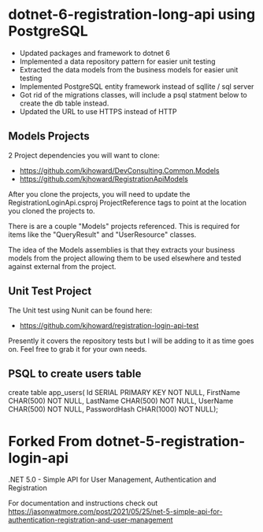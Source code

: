 # dotnet-6-registration-long-api using PostgreSQL

- Updated packages and framework to dotnet 6
- Implemented a data repository pattern for easier unit testing
- Extracted the data models from the business models for easier unit testing
- Implemented PostgreSQL entity framework instead of sqllite / sql server
- Got rid of the migrations classes, will include a psql statment below to create the db table instead. 
- Updated the URL to use HTTPS instead of HTTP

## Models Projects
2 Project dependencies you will want to clone:
- https://github.com/kjhoward/DevConsulting.Common.Models
- https://github.com/kjhoward/RegistrationApiModels

After you clone the projects, you will need to update the RegistrationLoginApi.csproj ProjectReference tags to point at the location you cloned the projects to.

There is are a couple "Models" projects referenced. This is required for items like the "QueryResult" and "UserResource" classes.

The idea of the Models assemblies is that they extracts your business models from the project allowing them to be used elsewhere and tested against external from the project. 

## Unit Test Project
The Unit test using Nunit can be found here:
- https://github.com/kjhoward/registration-login-api-test

Presently it covers the repository tests but I will be adding to it as time goes on. Feel free to grab it for your own needs.

## PSQL to create users table
create table app_users(
Id SERIAL PRIMARY KEY    NOT NULL,
FirstName CHAR(500)      NOT NULL,
LastName CHAR(500)       NOT NULL,
UserName CHAR(500)       NOT NULL,
PasswordHash CHAR(1000)  NOT NULL);

# Forked From dotnet-5-registration-login-api

.NET 5.0 - Simple API for User Management, Authentication and Registration

For documentation and instructions check out https://jasonwatmore.com/post/2021/05/25/net-5-simple-api-for-authentication-registration-and-user-management
